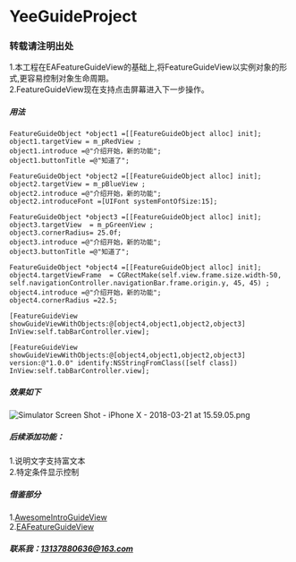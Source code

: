 # YeeGuideProject
### 转载请注明出处

1.本工程在EAFeatureGuideView的基础上,将FeatureGuideView以实例对象的形式,更容易控制对象生命周期。<br>
2.FeatureGuideView现在支持点击屏幕进入下一步操作。

##### 用法
```
FeatureGuideObject *object1 =[[FeatureGuideObject alloc] init];
object1.targetView = m_pRedView ;
object1.introduce =@"介绍开始，新的功能";
object1.buttonTitle =@"知道了";

FeatureGuideObject *object2 =[[FeatureGuideObject alloc] init];
object2.targetView = m_pBlueView ;
object2.introduce =@"介绍开始，新的功能";
object2.introduceFont =[UIFont systemFontOfSize:15];

FeatureGuideObject *object3 =[[FeatureGuideObject alloc] init];
object3.targetView  = m_pGreenView ;
object3.cornerRadius= 25.0f;
object3.introduce =@"介绍开始，新的功能";
object3.buttonTitle =@"知道了";

FeatureGuideObject *object4 =[[FeatureGuideObject alloc] init];
object4.targetViewFrame  = CGRectMake(self.view.frame.size.width-50, self.navigationController.navigationBar.frame.origin.y, 45, 45) ;
object4.introduce =@"介绍开始，新的功能";
object4.cornerRadius =22.5;

[FeatureGuideView showGuideViewWithObjects:@[object4,object1,object2,object3] InView:self.tabBarController.view];

[FeatureGuideView showGuideViewWithObjects:@[object4,object1,object2,object3] version:@"1.0.0" identify:NSStringFromClass([self class]) InView:self.tabBarController.view];

```

##### 效果如下
![Simulator Screen Shot - iPhone X - 2018-03-21 at 15.59.05.png](https://upload-images.jianshu.io/upload_images/1488651-e0cd78634f7224fb.png?imageMogr2/auto-orient/strip%7CimageView2/2/w/1240)
##### 后续添加功能：
1.说明文字支持富文本 <br>
2.特定条件显示控制

##### 借鉴部分
1.[AwesomeIntroGuideView](https://github.com/Bupterambition/AwesomeIntroGuideView)<br>
2.[EAFeatureGuideView](https://github.com/Easence/EAFeatureGuideView)
##### 联系我：13137880636@163.com

